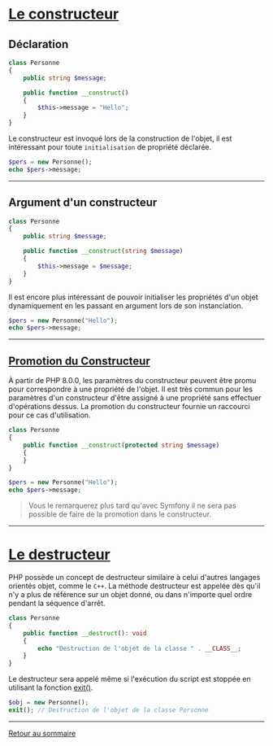 # [Le constructeur](https://www.php.net/manual/fr/language.oop5.decon.php)

## Déclaration

```php
class Personne
{
    public string $message;

    public function __construct()
    {
        $this->message = "Hello";
    }
}
```

Le constructeur est invoqué lors de la construction de l'objet, il est intéressant pour toute `initialisation` de propriété déclarée.

```php
$pers = new Personne();
echo $pers->message;
```

----------

## Argument d'un constructeur

```php
class Personne
{
    public string $message;

    public function __construct(string $message)
    {
        $this->message = $message;
    }
}
```

Il est encore plus intéressant de pouvoir initialiser les propriétés d'un objet dynamiquement en les passant en argument lors de son instanciation.

```php
$pers = new Personne("Hello");
echo $pers->message;
```

----------

## [Promotion du Constructeur](https://www.php.net/manual/fr/language.oop5.decon.php#language.oop5.decon.constructor.promotion)

À partir de PHP 8.0.0, les paramètres du constructeur peuvent être promu pour correspondre à une propriété de l'objet. Il est très commun pour les paramètres d'un constructeur d'être assigné à une propriété sans effectuer d'opérations dessus. La promotion du constructeur fournie un raccourci pour ce cas d'utilisation.

```php
class Personne
{
    public function __construct(protected string $message)
    {
    }
}
```

```php
$pers = new Personne("Hello");
echo $pers->message;
```

> Vous le remarquerez plus tard qu'avec Symfony il ne sera pas possible de faire de la promotion dans le constructeur.

----------

# [Le destructeur](https://www.php.net/manual/fr/language.oop5.decon.php#language.oop5.decon.destructor)

PHP possède un concept de destructeur similaire à celui d'autres langages orientés objet, comme le `C++`. La méthode destructeur est appelée dès qu'il n'y a plus de référence sur un objet donné, ou dans n'importe quel ordre pendant la séquence d'arrêt.

```php
class Personne
{
    public function __destruct(): void
    {
        echo "Destruction de l'objet de la classe " . __CLASS__;
    }
}
```

Le destructeur sera appelé même si l'exécution du script est stoppée en utilisant la fonction [exit()](https://www.php.net/manual/fr/function.exit.php).

```php
$obj = new Personne();
exit(); // Destruction de l'objet de la classe Personne
```

----------

[Retour au sommaire](_Sidebar.md)
